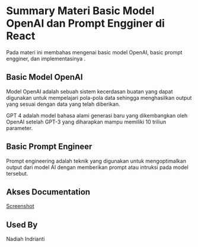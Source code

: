 
# Summary Materi Basic Model OpenAI dan Prompt Engginer di React
Pada materi ini membahas mengenai basic model OpenAI, basic prompt engginer, dan implementasinya .


## Basic Model OpenAI

Model OpenAI adalah sebuah sistem kecerdasan buatan yang dapat digunakan untuk mempelajari pola-pola data sehingga menghasilkan output yang sesuai dengan data yang telah diberikan.

GPT 4 adalah model bahasa alami generasi baru yang dikembangkan oleh OpenAI setelah GPT-3 yang diharapkan mampu memiliki 10 triliun parameter. 



## Basic Prompt Engineer 
Prompt engineering adalah teknik yang digunakan untuk mengoptimalkan output dari model AI dengan memberikan prompt atau intruksi pada model tersebut.


## Akses Documentation

[Screenshot](https://github.com/nadiahindrianti/react_nadiah-indrianti/tree/main/16_Basic%20Model%20OpenAI%20dan%20Prompt%20Engginer%20di%20React/Screenshot)


## Used By

Nadiah Indrianti


